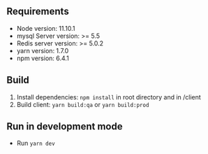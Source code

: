 ## Requirements
* Node version: 11.10.1
* mysql Server version: >= 5.5
* Redis server version: >= 5.0.2
* yarn version: 1.7.0
* npm version: 6.4.1

## Build
1. Install dependencies: `npm install` in root directory and in /client
2. Build client: `yarn build:qa` or `yarn build:prod`

## Run in development mode
- Run `yarn dev`

